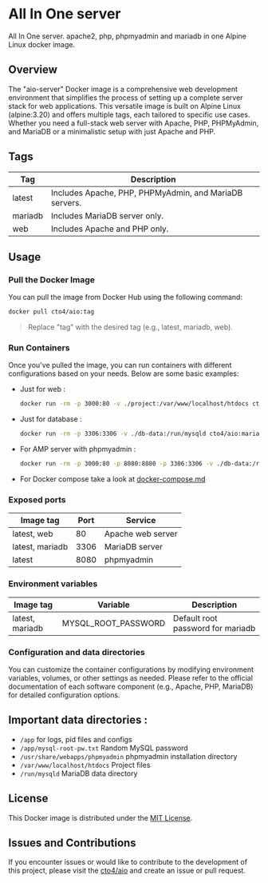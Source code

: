# All In One server
All In One server. apache2, php, phpmyadmin and mariadb in one Alpine Linux docker image.

## Overview
The "aio-server" Docker image is a comprehensive web development environment that simplifies the process of setting up a complete server stack for web applications. This versatile image is built on Alpine Linux (alpine:3.20) and offers multiple tags, each tailored to specific use cases. Whether you need a full-stack web server with Apache, PHP, PHPMyAdmin, and MariaDB or a minimalistic setup with just Apache and PHP.

## Tags

| Tag      | Description                                            |
|----------|--------------------------------------------------------|
| latest   | Includes Apache, PHP, PHPMyAdmin, and MariaDB servers. |
| mariadb  | Includes MariaDB server only.                          |
| web      | Includes Apache and PHP only.                          |

## Usage

### Pull the Docker Image
You can pull the image from Docker Hub using the following command:

```bash
docker pull cto4/aio:tag
```
> Replace "tag" with the desired tag (e.g., latest, mariadb, web).

### Run Containers
Once you've pulled the image, you can run containers with different configurations based on your needs. Below are some basic examples:

- Just for web :
  ```bash
  docker run -rm -p 3000:80 -v ./project:/var/www/localhost/htdocs cto4/aio:web
  ```
- Just for database :
  ```bash
  docker run -rm -p 3306:3306 -v ./db-data:/run/mysqld cto4/aio:mariadb
  ```
- For AMP server with phpmyadmin :
  ```bash
  docker run -rm -p 3000:80 -p 8080:8080 -p 3306:3306 -v ./db-data:/run/mysqld -v ./project:/var/www/localhost/htdocs cto4/aio:latest
  ```
- For Docker compose take a look at [docker-compose.md](https://github.com/cto4/aio/blob/main/docker-compose.md)

### Exposed ports
| Image tag       | Port     | Service                       |
|-----------------|----------|-------------------------------|
| latest, web     | 80       | Apache web server             |
| latest, mariadb | 3306     | MariaDB server                |
| latest          | 8080     | phpmyadmin                    |

### Environment variables

| Image tag        | Variable            | Description                                 |
|------------------|---------------------|---------------------------------------------|
| latest, mariadb  | MYSQL_ROOT_PASSWORD | Default root password for mariadb           |

### Configuration and data directories
You can customize the container configurations by modifying environment variables, volumes, or other settings as needed. Please refer to the official documentation of each software component (e.g., Apache, PHP, MariaDB) for detailed configuration options.

## Important data directories :
- `/app` for logs, pid files and configs
- `/app/mysql-root-pw.txt` Random MySQL password
- `/usr/share/webapps/phpmyadmin` phpmyadmin installation directory
- `/var/www/localhost/htdocs` Project files
- `/run/mysqld` MariaDB data directory

## License
This Docker image is distributed under the [MIT License](https://github.com/cto4/aio/blob/main/LICENSE).

## Issues and Contributions
If you encounter issues or would like to contribute to the development of this project, please visit the [cto4/aio](https://github.com/cto4/aio) and create an issue or pull request.
